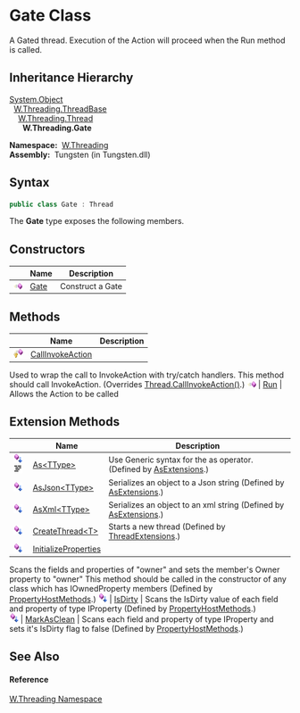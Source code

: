 Gate Class
==========
  
A Gated thread. Execution of the Action will proceed when the Run method is called.



Inheritance Hierarchy
---------------------
[System.Object][1]  
  [W.Threading.ThreadBase][2]  
    [W.Threading.Thread][3]  
      **W.Threading.Gate**  

  **Namespace:**  [W.Threading][4]  
  **Assembly:**  Tungsten (in Tungsten.dll)

Syntax
------

```csharp
public class Gate : Thread
```

The **Gate** type exposes the following members.


Constructors
------------

                 | Name      | Description      
---------------- | --------- | ---------------- 
![Public method] | [Gate][5] | Construct a Gate 


Methods
-------

                    | Name                  | Description                                                                                                                                      
------------------- | --------------------- | ------------------------------------------------------------------------------------------------------------------------------------------------ 
![Protected method] | [CallInvokeAction][6] | 
Used to wrap the call to InvokeAction with try/catch handlers. This method should call InvokeAction.
 (Overrides [Thread.CallInvokeAction()][7].) 
![Public method]    | [Run][8]              | Allows the Action to be called                                                                                                                   


Extension Methods
-----------------

                                          | Name                       | Description                                                                                                                                                                                                                      
----------------------------------------- | -------------------------- | -------------------------------------------------------------------------------------------------------------------------------------------------------------------------------------------------------------------------------- 
![Public Extension Method]![Code example] | [As&lt;TType>][9]          | Use Generic syntax for the as operator. (Defined by [AsExtensions][10].)                                                                                                                                                         
![Public Extension Method]                | [AsJson&lt;TType>][11]     | Serializes an object to a Json string (Defined by [AsExtensions][10].)                                                                                                                                                           
![Public Extension Method]                | [AsXml&lt;TType>][12]      | Serializes an object to an xml string (Defined by [AsExtensions][10].)                                                                                                                                                           
![Public Extension Method]                | [CreateThread&lt;T>][13]   | Starts a new thread (Defined by [ThreadExtensions][14].)                                                                                                                                                                         
![Public Extension Method]                | [InitializeProperties][15] | 
Scans the fields and properties of "owner" and sets the member's Owner property to "owner" This method should be called in the constructor of any class which has IOwnedProperty members
 (Defined by [PropertyHostMethods][16].) 
![Public Extension Method]                | [IsDirty][17]              | 
Scans the IsDirty value of each field and property of type IProperty
 (Defined by [PropertyHostMethods][16].)                                                                                                                 
![Public Extension Method]                | [MarkAsClean][18]          | 
Scans each field and property of type IProperty and sets it's IsDirty flag to false
 (Defined by [PropertyHostMethods][16].)                                                                                                  


See Also
--------

#### Reference
[W.Threading Namespace][4]  

[1]: http://msdn.microsoft.com/en-us/library/e5kfa45b
[2]: ../ThreadBase/README.md
[3]: ../Thread/README.md
[4]: ../README.md
[5]: _ctor.md
[6]: CallInvokeAction.md
[7]: ../Thread/CallInvokeAction.md
[8]: Run.md
[9]: ../../W/AsExtensions/As__1.md
[10]: ../../W/AsExtensions/README.md
[11]: ../../W/AsExtensions/AsJson__1.md
[12]: ../../W/AsExtensions/AsXml__1.md
[13]: ../ThreadExtensions/CreateThread__1.md
[14]: ../ThreadExtensions/README.md
[15]: ../../W/PropertyHostMethods/InitializeProperties.md
[16]: ../../W/PropertyHostMethods/README.md
[17]: ../../W/PropertyHostMethods/IsDirty.md
[18]: ../../W/PropertyHostMethods/MarkAsClean.md
[19]: ../../_icons/Help.png
[Public method]: ../../_icons/pubmethod.gif "Public method"
[Protected method]: ../../_icons/protmethod.gif "Protected method"
[Public Extension Method]: ../../_icons/pubextension.gif "Public Extension Method"
[Code example]: ../../_icons/CodeExample.png "Code example"